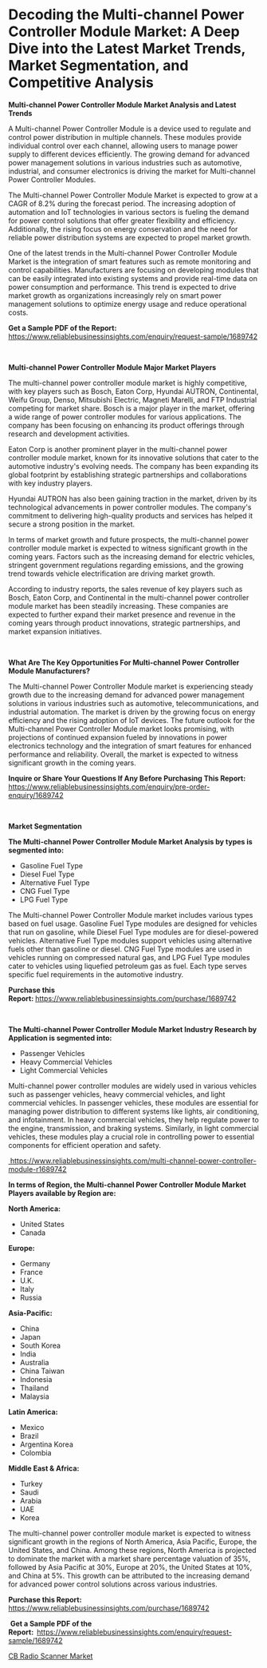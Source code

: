 <p><h1>Decoding the Multi-channel Power Controller Module Market: A Deep Dive into the Latest Market Trends, Market Segmentation, and Competitive Analysis</h1></p><p><strong>Multi-channel Power Controller Module Market Analysis and Latest Trends</strong></p>
<p><p>A Multi-channel Power Controller Module is a device used to regulate and control power distribution in multiple channels. These modules provide individual control over each channel, allowing users to manage power supply to different devices efficiently. The growing demand for advanced power management solutions in various industries such as automotive, industrial, and consumer electronics is driving the market for Multi-channel Power Controller Modules.</p><p>The Multi-channel Power Controller Module Market is expected to grow at a CAGR of 8.2% during the forecast period. The increasing adoption of automation and IoT technologies in various sectors is fueling the demand for power control solutions that offer greater flexibility and efficiency. Additionally, the rising focus on energy conservation and the need for reliable power distribution systems are expected to propel market growth.</p><p>One of the latest trends in the Multi-channel Power Controller Module Market is the integration of smart features such as remote monitoring and control capabilities. Manufacturers are focusing on developing modules that can be easily integrated into existing systems and provide real-time data on power consumption and performance. This trend is expected to drive market growth as organizations increasingly rely on smart power management solutions to optimize energy usage and reduce operational costs.</p></p>
<p><strong>Get a Sample PDF of the Report:&nbsp;</strong> <a href="https://www.reliablebusinessinsights.com/enquiry/request-sample/1689742">https://www.reliablebusinessinsights.com/enquiry/request-sample/1689742</a></p>
<p>&nbsp;</p>
<p><strong>Multi-channel Power Controller Module Major Market Players</strong></p>
<p><p>The multi-channel power controller module market is highly competitive, with key players such as Bosch, Eaton Corp, Hyundai AUTRON, Continental, Weifu Group, Denso, Mitsubishi Electric, Magneti Marelli, and FTP Industrial competing for market share. Bosch is a major player in the market, offering a wide range of power controller modules for various applications. The company has been focusing on enhancing its product offerings through research and development activities.</p><p>Eaton Corp is another prominent player in the multi-channel power controller module market, known for its innovative solutions that cater to the automotive industry's evolving needs. The company has been expanding its global footprint by establishing strategic partnerships and collaborations with key industry players.</p><p>Hyundai AUTRON has also been gaining traction in the market, driven by its technological advancements in power controller modules. The company's commitment to delivering high-quality products and services has helped it secure a strong position in the market.</p><p>In terms of market growth and future prospects, the multi-channel power controller module market is expected to witness significant growth in the coming years. Factors such as the increasing demand for electric vehicles, stringent government regulations regarding emissions, and the growing trend towards vehicle electrification are driving market growth.</p><p>According to industry reports, the sales revenue of key players such as Bosch, Eaton Corp, and Continental in the multi-channel power controller module market has been steadily increasing. These companies are expected to further expand their market presence and revenue in the coming years through product innovations, strategic partnerships, and market expansion initiatives.</p></p>
<p>&nbsp;</p>
<p><strong>What Are The Key Opportunities For Multi-channel Power Controller Module Manufacturers?</strong></p>
<p><p>The Multi-channel Power Controller Module market is experiencing steady growth due to the increasing demand for advanced power management solutions in various industries such as automotive, telecommunications, and industrial automation. The market is driven by the growing focus on energy efficiency and the rising adoption of IoT devices. The future outlook for the Multi-channel Power Controller Module market looks promising, with projections of continued expansion fueled by innovations in power electronics technology and the integration of smart features for enhanced performance and reliability. Overall, the market is expected to witness significant growth in the coming years.</p></p>
<p><strong>Inquire or Share Your Questions If Any Before Purchasing This Report:</strong> <a href="https://www.reliablebusinessinsights.com/enquiry/pre-order-enquiry/1689742">https://www.reliablebusinessinsights.com/enquiry/pre-order-enquiry/1689742</a></p>
<p>&nbsp;</p>
<p><strong>Market Segmentation</strong></p>
<p><strong>The Multi-channel Power Controller Module Market Analysis by types is segmented into:</strong></p>
<p><ul><li>Gasoline Fuel Type</li><li>Diesel Fuel Type</li><li>Alternative Fuel Type</li><li>CNG Fuel Type</li><li>LPG Fuel Type</li></ul></p>
<p><p>The Multi-channel Power Controller Module market includes various types based on fuel usage. Gasoline Fuel Type modules are designed for vehicles that run on gasoline, while Diesel Fuel Type modules are for diesel-powered vehicles. Alternative Fuel Type modules support vehicles using alternative fuels other than gasoline or diesel. CNG Fuel Type modules are used in vehicles running on compressed natural gas, and LPG Fuel Type modules cater to vehicles using liquefied petroleum gas as fuel. Each type serves specific fuel requirements in the automotive industry.</p></p>
<p><strong>Purchase this Report:&nbsp;</strong><a href="https://www.reliablebusinessinsights.com/purchase/1689742">https://www.reliablebusinessinsights.com/purchase/1689742</a></p>
<p>&nbsp;</p>
<p><strong>The Multi-channel Power Controller Module Market Industry Research by Application is segmented into:</strong></p>
<p><ul><li>Passenger Vehicles</li><li>Heavy Commercial Vehicles</li><li>Light Commercial Vehicles</li></ul></p>
<p><p>Multi-channel power controller modules are widely used in various vehicles such as passenger vehicles, heavy commercial vehicles, and light commercial vehicles. In passenger vehicles, these modules are essential for managing power distribution to different systems like lights, air conditioning, and infotainment. In heavy commercial vehicles, they help regulate power to the engine, transmission, and braking systems. Similarly, in light commercial vehicles, these modules play a crucial role in controlling power to essential components for efficient operation and safety.</p></p>
<p><a href="https://www.reliablebusinessinsights.com/multi-channel-power-controller-module-r1689742">&nbsp;https://www.reliablebusinessinsights.com/multi-channel-power-controller-module-r1689742</a></p>
<p><strong>In terms of Region, the Multi-channel Power Controller Module Market Players available by Region are:</strong></p>
<p>
    <p> <strong> North America: </strong>
        <ul>
            <li>United States</li>
            <li>Canada</li>
        </ul>
        </p> 
    <p> <strong> Europe: </strong>
        <ul>
            <li>Germany</li>
            <li>France</li>
            <li>U.K.</li>
            <li>Italy</li>
            <li>Russia</li>
        </ul>
        </p> 
    <p> <strong> Asia-Pacific: </strong>
        <ul>
            <li>China</li>
            <li>Japan</li>
            <li>South Korea</li>
            <li>India</li>
            <li>Australia</li>
            <li>China Taiwan</li>
            <li>Indonesia</li>
            <li>Thailand</li>
            <li>Malaysia</li>
        </ul>
        </p> 
    <p> <strong> Latin America: </strong>
        <ul>
            <li>Mexico</li>
            <li>Brazil</li>
            <li>Argentina Korea</li>
            <li>Colombia</li>
        </ul>
        </p> 
    <p> <strong> Middle East & Africa: </strong>
        <ul>
            <li>Turkey</li>
            <li>Saudi</li>
            <li>Arabia</li>
            <li>UAE</li>
            <li>Korea</li>
        </ul>
    </p>
    </p>
<p><p>The multi-channel power controller module market is expected to witness significant growth in the regions of North America, Asia Pacific, Europe, the United States, and China. Among these regions, North America is projected to dominate the market with a market share percentage valuation of 35%, followed by Asia Pacific at 30%, Europe at 20%, the United States at 10%, and China at 5%. This growth can be attributed to the increasing demand for advanced power control solutions across various industries.</p></p>
<p><strong>Purchase this Report: </strong><a href="https://www.reliablebusinessinsights.com/purchase/1689742">https://www.reliablebusinessinsights.com/purchase/1689742</a></p>
<p>&nbsp;<strong>Get a Sample PDF of the Report:&nbsp;&nbsp;</strong><a href="https://www.reliablebusinessinsights.com/enquiry/request-sample/1689742">https://www.reliablebusinessinsights.com/enquiry/request-sample/1689742</a></p>
<p><strong></strong></p>
<p><p><a href="https://view.publitas.com/reportprime-1/evaluating-global-cb-radio-scanner-market-trends-and-growth-opportunities-by-region-type-radio-scanner-fixed-mount-cb-radio-handheld-cb-radio-and-application-personal-use-business-use-industrial-use-marine-use-others/">CB Radio Scanner Market</a></p></p>